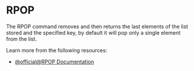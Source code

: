 # RPOP

The RPOP command removes and then returns the last elements of the list stored and the specified key, by default it will pop only a single element from the list.

Learn more from the following resources:

- [@official@RPOP Documentation](https://redis.io/docs/latest/commands/rpush/)